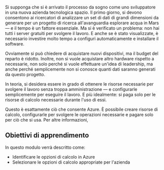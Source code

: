 Si supponga che si è arrivato il processo da sogno come uno sviluppatore in una nuova azienda tecnologica spazio. Il primo giorno, si devono consentono ai ricercatori di analizzare un set di dati di grandi dimensioni da generare per un progetto di ricerca all'avanguardia esplorare acqua in Mars &mdash; e il tempo è un fattore essenziale. Ma si è verificato un problema: non hai tutti i server gratuiti per svolgere il lavoro. E anche se è stato visualizzate, è necessario investire molto tempo a configuri automaticamente e installare il software.

Ovviamente si può chiedere di acquistare nuovi dispositivi, ma il budget del reparto è ridotto. Inoltre, non si vuole acquistare altro hardware rispetto a necessarie, non solo perché si vuole effettuare un'idea di leadership, ma anche perché semplicemente non si conosce quanti dati saranno generati da questo progetto.

In teoria, si desidera essere in grado di ottenere le risorse necessarie per svolgere il lavoro senza troppa amministrazione &mdash; e configurarle semplicemente per eseguire il lavoro. E più idealmente: si paga solo per le risorse di calcolo necessarie durante l'uso di essi.

Questo è esattamente ciò che consente Azure. È possibile creare risorse di calcolo, configurarle per svolgere le operazioni necessarie e pagare solo per ciò che si usa. Per altre informazioni,

## <a name="learning-objectives"></a>Obiettivi di apprendimento

In questo modulo verrà descritto come:

- Identificare le opzioni di calcolo in Azure
- Selezionare le opzioni di calcolo appropriate per l'azienda
